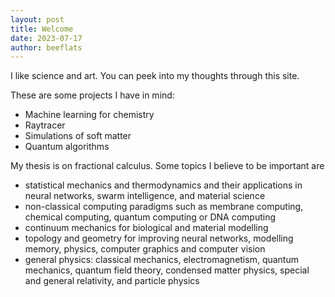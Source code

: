 ```yaml
---
layout: post
title: Welcome
date: 2023-07-17
author: beeflats
---
```


I like science and art. You can peek into my thoughts through this site. 

These are some projects I have in mind:
- Machine learning for chemistry
- Raytracer
- Simulations of soft matter
- Quantum algorithms

My thesis is on fractional calculus. Some topics I believe to be important are 
- statistical mechanics and thermodynamics and their applications in neural networks, swarm intelligence, and material science
- non-classical computing paradigms such as membrane computing, chemical computing, quantum computing or DNA computing
- continuum mechanics for biological and material modelling
- topology and geometry for improving neural networks, modelling memory, physics, computer graphics and computer vision
- general physics: classical mechanics, electromagnetism, quantum mechanics, quantum field theory, condensed matter physics, special and general relativity, and particle physics
